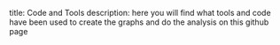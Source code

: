 title: Code and Tools
description: here you will find what tools and code have been used to create the graphs and do the analysis on this github page
<insert code here>
<insert what is done i Gephi here>
<insert what is done via unkonw tool here>
